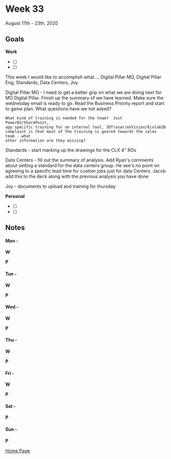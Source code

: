 # Week 33
August 17th - 23th, 2020

## Goals

**Work**

- [ ]
- [ ]

This week I would like to accomplish what.... Digital Pillar MO,
Digital Pillar Eng, Standards, Data Centers, Joy

Digital Pillar MO - I need to get a better grip on what
we are doing next for MO Digital Pillar.  Finish up the summary of we have learned.
Make sure the wednesday email is ready to go.  Read the Business Priority report and
start to game plan.  What questions have we not asked?

    What kind of training is needed for the team?  Just PowerBI/SharePoint,
    app specific training for an internal tool, 3DTrasar/enVision/Ecolab3D
    complaint is that most of the training is geared towards the sales team - what
    other information are they missing?

Standards - start marking up the drawings for the CLX 4" ROs

Data Centers - fill out the summary of analysis.  Add Ryan's comments about setting
a standard for the data centers group.  He see's no point on agreeing to a specific
lead time for custom jobs just for data Centers.  Jacob add this to the deck along
with the previous analysis you have done

Joy - documents to upload and training for thursday

**Personal**

- [ ]
- [ ]


## Notes

#### Mon -  ####

**W**

**P**

#### Tue -  ####

**W**


**P**

#### Wed -  ####

**W**

**P**

#### Thu -  ####

**W**

**P**

#### Fri -  ####

**W**

**P**

#### Sat -  ####

**P**

#### Sun -  ####

**P**


[Home Page](https://ch3ck3rs.github.io/Goals)
